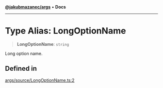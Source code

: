 [**@jakubmazanec/args**](../README.md) • **Docs**

---

# Type Alias: LongOptionName

> **LongOptionName**: `string`

Long option name.

## Defined in

[args/source/LongOptionName.ts:2](https://github.com/jakubmazanec/tools/blob/3137813ef46c72d3c081751f960a2aa2c61ad567/packages/args/source/LongOptionName.ts#L2)
